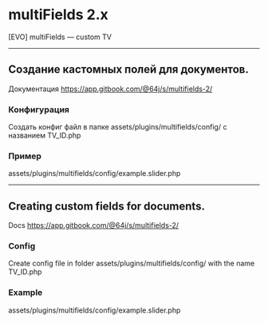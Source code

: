 # multiFields 2.x

[EVO] multiFields — custom TV

---------------------------
## Создание кастомных полей для документов.

Документация https://app.gitbook.com/@64j/s/multifields-2/

### Конфигурация
Создать конфиг файл в папке assets/plugins/multifields/config/
с названием TV_ID.php

### Пример
assets/plugins/multifields/config/example.slider.php


----------------------------
## Creating custom fields for documents.

Docs https://app.gitbook.com/@64j/s/multifields-2/

### Config
Create config file in folder assets/plugins/multifields/config/
with the name TV_ID.php

### Example
assets/plugins/multifields/config/example.slider.php
